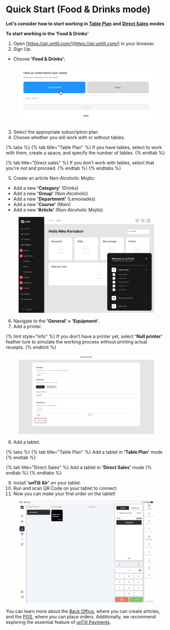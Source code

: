 # Quick Start (Food & Drinks mode)

**Let's consider how to start working in** [**Table Plan**](../features/sales-modes/table-plan-mode/) **and** [**Direct Sales**](../features/sales-modes/direct-sales-mode.md) **modes**

**To start working in the 'Food & Drinks'**

1. Open [https://air.untill.com/](https://air.untill.com/) in your browser.
2. Sign Up.

* Choose **'Food & Drinks'**;

<figure><img src="../.gitbook/assets/2023-07-25_15-54-43 (1).jpg" alt=""><figcaption></figcaption></figure>

3. Select the appropriate subscription plan.
4. Choose whether you will work with or without tables.

{% tabs %}
{% tab title="Table Plan" %}
If you have tables, select to work with them, create a space, and specify the number of tables.
{% endtab %}

{% tab title="Direct sales" %}
If you don't work with tables, select that you're not and proceed.
{% endtab %}
{% endtabs %}

5. Create an article Non-Alcoholic Mojito:

* Add a new **'Category'** (Drinks)
* Add a new **'Group'** (Non-Alcoholic)
* Add a new **'Department'** (Lemonades)
* Add a new **'Course'** (Main)
* Add a new **'Article'** (Non-Alcoholic Mojito)

<figure><img src="../.gitbook/assets/numbers.jpg" alt=""><figcaption></figcaption></figure>

6. Navigate to the **'General' > 'Equipment'.**
7. Add a printer.

{% hint style="info" %}
If you don't have a printer yet, select **'Null printer'** feather ture to simulate the working process without printing actual receipts.
{% endhint %}

<figure><img src="../.gitbook/assets/quick-start2.png" alt=""><figcaption></figcaption></figure>

8. Add a tablet.

{% tabs %}
{% tab title="Table Plan" %}
Add a tablet in **'Table Plan'** mode
{% endtab %}

{% tab title="Direct Sales" %}
Add a tablet in **'Direct Sales'** mode
{% endtab %}
{% endtabs %}

9. Install **'unTill Air'** on your tablet.
10. Run and scan QR Code on your tablet to connect.
11. Now you can make your first order on the tablet!

<figure><img src="../.gitbook/assets/order-on-tablet.jpg" alt=""><figcaption></figcaption></figure>

You can learn more about the [Back Office](../back-office-intro.md), where you can create articles, and the [POS](../pos-intro.md), where you can place orders. Additionally, we recommend exploring the essential feature of [unTill Payments](../untill-payments.md).
